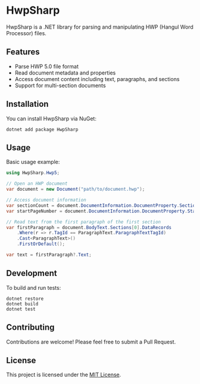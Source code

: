 # HwpSharp

HwpSharp is a .NET library for parsing and manipulating HWP (Hangul Word Processor) files.

## Features

- Parse HWP 5.0 file format
- Read document metadata and properties
- Access document content including text, paragraphs, and sections
- Support for multi-section documents

## Installation

You can install HwpSharp via NuGet:

```
dotnet add package HwpSharp
```

## Usage

Basic usage example:

```csharp
using HwpSharp.Hwp5;

// Open an HWP document
var document = new Document("path/to/document.hwp");

// Access document information
var sectionCount = document.DocumentInformation.DocumentProperty.SectionCount;
var startPageNumber = document.DocumentInformation.DocumentProperty.StartPageNumber;

// Read text from the first paragraph of the first section
var firstParagraph = document.BodyText.Sections[0].DataRecords
    .Where(r => r.TagId == ParagraphText.ParagraphTextTagId)
    .Cast<ParagraphText>()
    .FirstOrDefault();

var text = firstParagraph?.Text;
```

## Development

To build and run tests:

```
dotnet restore
dotnet build
dotnet test
```

## Contributing

Contributions are welcome! Please feel free to submit a Pull Request.

## License

This project is licensed under the [MIT License](LICENSE).
